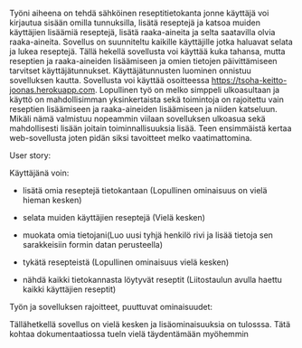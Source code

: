 Työni aiheena on tehdä sähköinen reseptitietokanta jonne käyttäjä voi kirjautua sisään omilla tunnuksilla, lisätä reseptejä ja katsoa muiden käyttäjien lisäämiä reseptejä, lisätä raaka-aineita ja selta saatavilla olvia raaka-aineita. Sovellus on suunniteltu kaikille käyttäjille jotka haluavat selata ja lukea reseptejä.
Tällä hekellä sovellusta voi käyttää kuka tahansa, mutta reseptien ja raaka-aineiden lisäämiseen ja omien tietojen päivittämiseen tarvitset käyttäjätunnukset. Käyttäjätunnusten luominen onnistuu sovelluksen kautta. Sovellusta voi käyttää osoitteessa https://tsoha-keitto-joonas.herokuapp.com.
Lopullinen työ on melko simppeli ulkoasultaan ja käyttö on mahdollisimman yksinkertaista sekä toimintoja on rajoitettu vain reseptien lisäämiseen ja raaka-aineiden lisäämiseen ja niiden katseluun. Mikäli nämä valmistuu nopeammin viilaan sovelluksen ulkoasua sekä mahdollisesti lisään joitain toiminnallisuuksia lisää.
Teen ensimmäistä kertaa web-sovellusta joten pidän siksi tavoitteet melko vaatimattomina.

User story:

Käyttäjänä voin:

- lisätä omia reseptejä tietokantaan (Lopullinen ominaisuus on vielä hieman kesken)

- selata muiden käyttäjien reseptejä (Vielä kesken)

- muokata omia tietojani(Luo uusi tyhjä henkilö rivi ja lisää tietoja sen sarakkeisiin formin datan perusteella)

- tykätä resepteistä (Lopullinen ominaisuus vielä kesken)

- nähdä kaikki tietokannasta löytyvät reseptit (Liitostaulun avulla haettu kaikki käyttäjien reseptit)

Työn ja sovelluksen rajoitteet, puuttuvat ominaisuudet:

Tällähetkellä sovellus on vielä kesken ja lisäominaisuuksia on tulosssa.
Tätä kohtaa dokumentaatiossa tueln vielä täydentämään myöhemmin
